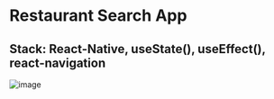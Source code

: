 # Restaurant Search App
## Stack: React-Native, useState(), useEffect(), react-navigation
![image](searching.gif)